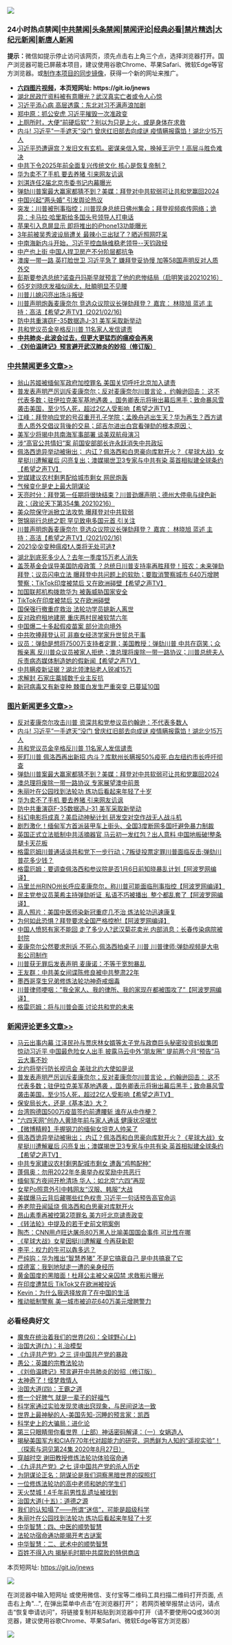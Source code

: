 ![](https://raw.githubusercontent.com/fqnews/bnews/master/64photo/fqnews-qr.jpg)

<div id="tt">
<h3>24小时热点禁闻|<a href="#%E4%B8%AD%E5%85%B1%E7%A6%81%E9%97%BB%E6%9B%B4%E5%A4%9A%E6%96%87%E7%AB%A0">中共禁闻</a>|<a href="#%E5%9B%BE%E7%89%87%E6%96%B0%E9%97%BB%E6%9B%B4%E5%A4%9A%E6%96%87%E7%AB%A0">头条禁闻</a>|<a href="#%E6%96%B0%E9%97%BB%E8%AF%84%E8%AE%BA%E6%9B%B4%E5%A4%9A%E6%96%87%E7%AB%A0">禁闻评论|<a href="#%E5%BF%85%E7%9C%8B%E7%BB%8F%E5%85%B8%E5%A5%BD%E6%96%87">经典必看|<a href="/video.md#%E7%A6%81%E7%89%87%E7%B2%BE%E9%80%89">禁片精选</a>|<a href="https://github.com/fqnews/djy/blob/master/gb/nf1351518.md#1">大纪元新闻</a>|<a href="https://github.com/fqnews/ntdtv/blob/master/gb/prog204.md#1">新唐人新闻</a></h3>
<div><b>提示：</b>微信如提示停止访问该网页，须先点击右上角三个点，选择浏览器打开。国产浏览器可能已屏蔽本项目，建议使用谷歌Chrome、苹果Safari、微软Edge等官方浏览器。或<a href="https://github.com/fqnews/bnews/blob/master/%E5%88%B6%E4%BD%9Cgit%E7%A6%81%E9%97%BB%E9%95%9C%E5%83%8F.md">制作本项目的同步镜像</a>，获得一个新的网址来推广。</div>
<ul>
<li><b><a href="http://d1.bdrive.tk/64.mp4" target="_blank">六四图片视频</a>，本页短网址: https://git.io/jnews</b></li>
<li><a href="/cnnews/20210216/1488348.md">湖北民政厅资料被有意曝光？武汉真实亡者或令人心惊</a></li>
<li><a href="/headline/20210216/1488351.md">习近平添心病 高层透露：东北对习不满声浪加剧</a></li>
<li><a href="/comments/20210216/1488305.md">郑中原：抓公安虎 习近平摧毁一次准政变</a></li>
<li><a href="/health/20210216/1488240.md">上厕所时，大便“前硬后软”？别以为只是上火，或是身体在求救</a></li>
<li><a href="/topimagenews/20210217/1488545.md">内斗! 习近平"一手遮天"没门 曾庆红旧部去向成谜 疫情瞒报露馅！湖北少15万人</a></li>
<li><a href="/bannedvideo/20210216/1488345.md">习近平恐遭逼宫？发旧文有玄机。密谋亲信入常，换掉王沪宁！高层斗胜负难决</a></li>
<li><a href="/worldnews/20210217/1488437.md">中共下令2025年前全面复兴传统文化 核心是恢复帝制？</a></li>
<li><a href="/topimagenews/20210216/1488247.md">华为卖不了手机 要去养猪 引来网友讥讽</a></li>
<li><a href="/headline/20210217/1488573.md">刘淇连任2届北京市委书记内幕曝光</a></li>
<li><a href="/topimagenews/20210216/1488336.md">弹劾川普案最大赢家都猜不到？美媒：拜登对中共软弱可让共和党赢回2024</a></li>
<li><a href="/headline/20210216/1488393.md">中国兴起“两头婚” 引发舆论热议</a></li>
<li><a href="/bannedvideo/20210217/1488546.md">突发：川普被刑事指控；川普现身总统日佛州集会；拜登视频疯传网络；诡异：卡马拉·哈里斯给多国头号领导人打电话</a></li>
<li><a href="/cnnews/20210217/1488547.md">苹果引入息屏显示 即将推出的iPhone13功能曝光</a></li>
<li><a href="/yule/20210217/1488670.md">3年前被吴秀波设局遭关 最辣小三出狱了？晒近照网吓呆</a></li>
<li><a href="/bannedvideo/20210217/1488447.md">中南海新内斗开始，习近平控血脉维稳老领导--天钧政经</a></li>
<li><a href="/cnnews/20210216/1488310.md">中产也上街 中国人捍卫房产不分阶层都抗争</a></li>
<li><a href="/cnnews/20210217/1488527.md">澳废一带一路 英打脸世卫 习近平急了 嫌拜登妥协慢 加等58国声明反对人质外交</a></li>
<li><a href="/bannedvideo/20210216/1488287.md">彭斯要参选总统?诺查丹玛斯早就预言了他的悲惨结局（启明笑谈20210216）</a></li>
<li><a href="/yule/20210217/1488486.md">65岁刘晓庆发福似阔太，肚腩明显不见腰</a></li>
<li><a href="/headline/20210216/1488386.md">川普儿媳闪亮出场斗叛徒</a></li>
<li><a href="/comments/20210217/1488618.md">川普声明炮轰麦康奈尔  竞选众议院议长弹劾拜登？   嘉宾： 林晓旭  蓝述 主持：高洁【希望之声TV】(2021/02/16)</a></li>
<li><a href="/topimagenews/20210216/1488238.md">防中共重演窃F-35数据造J-31 美军采取新举动</a></li>
<li><a href="/topimagenews/20210217/1488520.md">共和党议员金辛格反川普 11名家人发信谴责</a></li>
<li><b><a href="/comments/20200211/1275071.md" target="_blank">中共肺炎-此波会过去，但更大更猛烈的瘟疫会再来</a></b></li>
<li><b><a href="/comments/20200207/1272816.md" target="_blank">《刘伯温碑记》预言避开武汉肺炎的妙招（修订版）</a></b></li>
</ul>
</div>

<div class="catlist">
<h3><a href="/cbnews/" target="_blank">中共禁闻</a><span><a href="/cbnews/" target="_blank" rel="nofollow">更多文章>></a></span></h3>
<ul>
<li><a href="/cbnews/20210217/1488776.md" target="_blank">翁山苏姬被缅甸军政府加控罪名 美国关切呼吁北京加入谴责</a></li>
<li><a href="/comments/20210217/1488770.md" target="_blank">普发表声明严厉训斥麦康奈尔；反对麦康奈尔川普言论  ，约翰逊回击： 这不代表多数；驻伊拉克美军基地遇袭 ，国务卿表示将揪出幕后黑手；致命暴风雪袭击美国，至少15人死，超过2亿人受影响【希望之声TV】</a></li>
<li><a href="/cbnews/20210217/1488769.md" target="_blank">江峰：拜登响应党的号召重开孔子学院；孟晚舟逃出生天？华为再生？西方谴责人质外交倡议背後的交易；邱吉尔进出白宫看弹劾的根本原因；</a></li>
<li><a href="/cbnews/20210217/1488758.md" target="_blank">美军少将揭中共南海军事部署 谈美双航母演习</a></li>
<li><a href="/cbnews/20210217/1488739.md" target="_blank">涉“高官公共情妇”案 前国安部部长许永跃消失中共政坛</a></li>
<li><a href="/comments/20210217/1488734.md" target="_blank">佩洛西诡异举动被揪出； 内讧？佩洛西和白思豪向库默开火？《星球大战》女星挺川遭解雇后 闪亮复出；澳媒揭世卫3专家与中共有染 英首相拟建全球条约【希望之声TV】</a></li>
<li><a href="/cbnews/20210217/1488712.md" target="_blank">党媒建议农村剩男配给城市剩女 网民炮轰</a></li>
<li><a href="/cbnews/20210217/1488687.md" target="_blank">气候变化是史上最大阴谋论</a></li>
<li><a href="/cbnews/20210217/1488649.md" target="_blank">天亮时分：拜登第一任期将很快结束？川普劲爆声明；德州大停电与绿色新政；（政论天下第354集 20210216）</a></li>
<li><a href="/cbnews/20210217/1488637.md" target="_blank">美众院保守派掀立法攻势 曝拜登对中共软弱</a></li>
<li><a href="/cbnews/20210217/1488636.md" target="_blank">贺锦丽行总统之职 罕见致电多国元首 引关注</a></li>
<li><a href="/comments/20210217/1488618.md" target="_blank">川普声明炮轰麦康奈尔  竞选众议院议长弹劾拜登？   嘉宾： 林晓旭  蓝述 主持：高洁【希望之声TV】(2021/02/16)</a></li>
<li><a href="/comments/20210217/1488599.md" target="_blank">2021😵😵变种瘟疫❗人类将无处可逃❓</a></li>
<li><a href="/cbnews/20210217/1488571.md" target="_blank">湖北到底死多少人？去年一季度15万老人消失</a></li>
<li><a href="/comments/20210217/1488578.md" target="_blank">盖茨基金会误导美国防疫政策 ？总统日川普支持率再胜拜登！班农：未来弹劾拜登；议员闪电立法 曝拜登中共问题上的软肋；要取消警察城市 640万增聘警察；TikTok印度被禁后 又在欧洲碰壁【希望之声TV】</a></li>
<li><a href="/cbnews/20210217/1488557.md" target="_blank">加国联邦机构拨款华为 被轰威胁国家安全</a></li>
<li><a href="/cbnews/20210217/1488535.md" target="_blank">TikTok在印度被禁后 又在欧洲碰壁</a></li>
<li><a href="/cbnews/20210217/1488534.md" target="_blank">国保强行撤重症救治 法轮功学员姚新人离世</a></li>
<li><a href="/cbnews/20210217/1488533.md" target="_blank">反对政府租地建房 重庆两村民被软禁六年</a></li>
<li><a href="/cbnews/20210217/1488532.md" target="_blank">中国爆二十多起假疫苗案 部分流向境外</a></li>
<li><a href="/cbnews/20210217/1488521.md" target="_blank">中共吹捧拜登认可 非裔女经济学家升世贸总干事</a></li>
<li><a href="/comments/20210217/1488462.md" target="_blank">议员：弹劾是想将7500万支持者定罪；美国教授：弹劾川普 中共在窃笑；众叛亲离  反川普众议员被家人拒绝；澳总理将废除一带一路协议；川普总统夫人斥责病态媒体制造她的假新闻【希望之声TV】</a></li>
<li><a href="/cbnews/20210217/1488458.md" target="_blank">中共瞒疫新证据？湖北领津贴老人锐减15万</a></li>
<li><a href="/cbnews/20210217/1488457.md" target="_blank">求解封 石家庄藁城数千业主反抗</a></li>
<li><a href="/cbnews/20210217/1488420.md" target="_blank">新冠病毒又有新变种 棘蛋白发生严重突变 已蔓延10国</a></li>

</ul>
</div>
<div class="catlist">
<h3><a href="/topimagenews/" target="_blank">图片新闻</a><span><a href="/topimagenews/" target="_blank" rel="nofollow">更多文章>></a></span></h3>
<ul>
<li><a href="/topimagenews/20210217/1488641.md" target="_blank">反对麦康奈尔攻击川普 资深共和党参议员约翰逊：不代表多数人</a></li>
<li><a href="/topimagenews/20210217/1488545.md" target="_blank">内斗! 习近平&#8221;一手遮天&#8221;没门 曾庆红旧部去向成谜 疫情瞒报露馅！湖北少15万人</a></li>
<li><a href="/topimagenews/20210217/1488520.md" target="_blank">共和党议员金辛格反川普 11名家人发信谴责</a></li>
<li><a href="/topimagenews/20210217/1488456.md" target="_blank">死盯川普 佩洛西再出新招 内斗？库默州长瞒报50%疫死,白左纽约市长呼吁彻查</a></li>
<li><a href="/topimagenews/20210216/1488336.md" target="_blank">弹劾川普案最大赢家都猜不到？美媒：拜登对中共软弱可让共和党赢回2024</a></li>
<li><a href="/topimagenews/20210216/1488297.md" target="_blank">澳总理将废除一带一路协议 专家展望澳中前景</a></li>
<li><a href="/comments/20210216/1488271.md" target="_blank">朱丽叶在公园找到法轮功 炼功后看起来年轻了十岁</a></li>
<li><a href="/topimagenews/20210216/1488247.md" target="_blank">华为卖不了手机 要去养猪 引来网友讥讽</a></li>
<li><a href="/topimagenews/20210216/1488238.md" target="_blank">防中共重演窃F-35数据造J-31 美军采取新举动</a></li>
<li><a href="/topimagenews/20210216/1488226.md" target="_blank">科幻电影将成真？美启动神秘计划 研发空对空作战无人战斗机</a></li>
<li><a href="/topimagenews/20210216/1488225.md" target="_blank">剧烈激化！缅甸军方首派装甲车上街头、全国3度断网多国吁避免暴力制裁</a></li>
<li><a href="/topimagenews/20210216/1488008.md" target="_blank">英国正式立法抵制中共活摘器官 马云初一发红包？出人意料 中国地板破!整条腿卡天花板</a></li>
<li><a href="/topimagenews/20210215/1487783.md" target="_blank">格雷厄姆川普通话谈共和党下一步行动；7叛徒投票定罪川普面临反击;弹劾川普花多少钱？</a></li>
<li><a href="/topimagenews/20210215/1487782.md" target="_blank">格雷厄姆：要调查佩洛西和参议院是否1月6日前知晓暴乱计划【阿波罗网编译】</a></li>
<li><a href="/topimagenews/20210215/1487781.md" target="_blank">马里兰州RINO州长呼应麦康奈尔，称川普可能面临刑事指控【阿波罗网编译】</a></li>
<li><a href="/topimagenews/20210215/1487769.md" target="_blank">民主党参议员莱希主持弹劾听证  私语不巧被播出  整个都乱套了【阿波罗网编译】</a></li>
<li><a href="/comments/20210215/1487728.md" target="_blank">真人照片：美国中医师染新冠重症几不治 炼法轮功迅速康复</a></li>
<li><a href="/topimagenews/20210215/1487612.md" target="_blank">为何如此恐惧？拜登要求全国严格控枪!【阿波罗网编译】</a></li>
<li><a href="/topimagenews/20210215/1487507.md" target="_blank">中国人愤怒有家不能回 走了多少人?武汉菊花卖光 内部消息：长春传染病院被封院</a></li>
<li><a href="/topimagenews/20210215/1487482.md" target="_blank">麦康奈尔公然要求刑诉 不死心,佩洛西拍桌子 川普 川普律师:弹劾视频是大电影公司制作</a></li>
<li><a href="/topimagenews/20210214/1487385.md" target="_blank">川普获无罪后发表声明 麦康诺：不等于宽恕暴乱</a></li>
<li><a href="/topimagenews/20210214/1487384.md" target="_blank">王友群：中共美女间谍陈修良被中共整肃22年</a></li>
<li><a href="/topimagenews/20210214/1487270.md" target="_blank">墨西哥孪生兄弟修炼法轮功神奇戒烟毒</a></li>
<li><a href="/topimagenews/20210214/1487155.md" target="_blank">川普律师哽咽：&#8221;我全家人、我的律所、我的家现在都被围攻了&#8221;【阿波罗网编译】</a></li>
<li><a href="/topimagenews/20210214/1487058.md" target="_blank">格雷厄姆：将与川普会面 讨论共和党的未来</a></li>

</ul>
</div>
<div class="catlist">
<h3><a href="/comments/" target="_blank">新闻评论</a><span><a href="/comments/" target="_blank" rel="nofollow">更多文章>></a></span></h3>
<ul>
<li><a href="/comments/20210217/1488779.md" target="_blank">马云出事内幕 江泽民孙与贾庆林女婿等太子党与政商巨头秘密投资蚂蚁集团 惊动习近平 中国最危险女人出手 披露马云中外“朋友圈” 提前两个月“预告”马云大事不妙</a></li>
<li><a href="/comments/20210217/1488777.md" target="_blank">北约将举行防长视讯会 美驻北约大使如是说</a></li>
<li><a href="/comments/20210217/1488770.md" target="_blank">普发表声明严厉训斥麦康奈尔；反对麦康奈尔川普言论  ，约翰逊回击： 这不代表多数；驻伊拉克美军基地遇袭 ，国务卿表示将揪出幕后黑手；致命暴风雪袭击美国，至少15人死，超过2亿人受影响【希望之声TV】</a></li>
<li><a href="/comments/20210217/1488768.md" target="_blank">保安局长大，还是《基本法》大？</a></li>
<li><a href="/comments/20210217/1488764.md" target="_blank">台湾购德国500万疫苗签约前遭腰斩 谁在从中作梗？</a></li>
<li><a href="/comments/20210217/1488755.md" target="_blank">“六四天网”创办人黄琦年前与家人通话 健康状况堪忧</a></li>
<li><a href="/comments/20210217/1488744.md" target="_blank">【微博精粹】手握钢刀的缅甸女坦克人帅呆了</a></li>
<li><a href="/comments/20210217/1488734.md" target="_blank">佩洛西诡异举动被揪出； 内讧？佩洛西和白思豪向库默开火？《星球大战》女星挺川遭解雇后 闪亮复出；澳媒揭世卫3专家与中共有染 英首相拟建全球条约【希望之声TV】</a></li>
<li><a href="/comments/20210217/1488729.md" target="_blank">中共专家建议农村剩男配城市剩女 遭轰“鸡鸭配种”</a></li>
<li><a href="/comments/20210217/1488728.md" target="_blank">蓬佩奥：勿用2022年冬奥举办权奖励中共恶行</a></li>
<li><a href="/comments/20210217/1488727.md" target="_blank">缅甸军方夜间开枪清场 华人：如北京“六四”再现</a></li>
<li><a href="/comments/20210217/1488726.md" target="_blank">女星Po照意外引中韩网友“汉服、韩服”大战</a></li>
<li><a href="/comments/20210217/1488707.md" target="_blank">美媒爆马云背后藏哪些红色权贵 习近平一句话预告高官命运</a></li>
<li><a href="/comments/20210217/1488701.md" target="_blank">养老院丑闻延烧 佩洛西和白思豪对库默开火</a></li>
<li><a href="/comments/20210217/1488700.md" target="_blank">昂山素季再被控第2项罪名 美方吁北京谴责政变</a></li>
<li><a href="/comments/20210217/1488689.md" target="_blank">《转法轮》中提及的若干史前文明案例</a></li>
<li><a href="/comments/20210217/1488688.md" target="_blank">陶杰：CNN用卢旺达屠杀80万黑人比喻美国国会事件 可比性在哪</a></li>
<li><a href="/comments/20210217/1488676.md" target="_blank">《星球大战》女星因挺川遭解雇 今再获新职</a></li>
<li><a href="/comments/20210217/1488664.md" target="_blank">李平：权力的牛可以犇多远？</a></li>
<li><a href="/comments/20210217/1488663.md" target="_blank">严纯钩：华为推出“智慧养猪” 不是它搞衰自己 是中共搞衰了它</a></li>
<li><a href="/comments/20210217/1488662.md" target="_blank">成德富：我到地狱走一遭的亲身经历</a></li>
<li><a href="/comments/20210217/1488655.md" target="_blank">黄金国度的黑暗面！杜拜公主被父亲​​囚禁 求救影片曝光</a></li>
<li><a href="/comments/20210217/1488648.md" target="_blank">在印度遭禁后 TikTok又在欧洲被投诉</a></li>
<li><a href="/comments/20210217/1488645.md" target="_blank">Kevin：为什么我选择放弃了在中国的生活</a></li>
<li><a href="/comments/20210217/1488635.md" target="_blank">推动抵制警察 美一城市被迫花640万美元增聘警力</a></li>

</ul>
</div>

<div class="catlist">
<h3>必看经典好文</h3>
<ul>
<li><a href="/comments/20181210/1044798.md" target="_blank">魔鬼在统治着我们的世界(26)：全球野心(上)</a></li>
<li><a href="/cbnews/20180315/914943.md" target="_blank">治国大道(九)：礼治模型</a></li>
<li><a href="/bookonline/20131116/201054.md" target="_blank">《九评共产党》之三 评中国共产党的暴政</a></li>
<li><a href="/comments/20200313/1292991.md" target="_blank">愚公：英雄的宗教法轮功</a></li>
<li><a href="/comments/20200207/1272816.md" target="_blank">《刘伯温碑记》预言避开中共肺炎的妙招（修订版）</a></li>
<li><a href="/ccpdope/20200907/1392129.md" target="_blank">太神奇了！怪梦救情人</a></li>
<li><a href="/cbnews/20180310/912637.md" target="_blank">治国大道(四)：王霸之道</a></li>
<li><a href="/funmedia/20200713/1359909.md" target="_blank">修一个好脾气 就是一辈子的好福气</a></li>
<li><a href="/comments/20200921/1400587.md" target="_blank">科学家通过实验发现灵魂出窍现象，与民间说法一致</a></li>
<li><a href="/comments/20200605/783244.md" target="_blank">世界上最神秘的人-美国先知-沉睡的预言家：凯西</a></li>
<li><a href="/comments/20200605/783246.md" target="_blank">科学史上的大骗局：进化论</a></li>
<li><a href="/comments/20200426/1319648.md" target="_blank">第三只眼睛带你看世界（上部）神话密码解译：（一）女娲造人</a></li>
<li><a href="/cbnews/20200828/1386804.md" target="_blank">揭秘美国军方和CIA在70年代对超能力的研究，洞悉鲜为人知的“遥视实验”！（探索与洞见第24集 2020年8月27日）</a></li>
<li><a href="/comments/20200511/1322384.md" target="_blank">穿越时空 谢田教授修炼法轮功体验宿命通</a></li>
<li><a href="/bookonline/20131116/201048.md" target="_blank">《九评共产党》之七 评中国共产党的杀人历史</a></li>
<li><a href="/comments/20201031/1423298.md" target="_blank">为阴谋论正名：阴谋论是我们洞察黑暗世界的探照灯</a></li>
<li><a href="/cbnews/20200702/1354550.md" target="_blank">一位修炼法轮功的高中老师和她的学生们</a></li>
<li><a href="/ccpdope/20181219/1049286.md" target="_blank">天火焚城！4千年前男性乱遗址被找到</a></li>
<li><a href="/topimagenews/20180322/917868.md" target="_blank">治国大道(十五)：道德之源</a></li>
<li><a href="/sohnews/20161029/607205.md" target="_blank">我们的认知塌了——所谓“迷信”，可能是超级科学</a></li>
<li><a href="/comments/20210216/1488271.md" target="_blank">朱丽叶在公园找到法轮功 炼功后看起来年轻了十岁</a></li>
<li><a href="/comments/20200605/783247.md" target="_blank">中华智慧：四、中医的顺势智慧</a></li>
<li><a href="/tculture/20121025/73079.md" target="_blank">法轮功宿命通功能揭开考古谜案</a></li>
<li><a href="/comments/20200605/783249.md" target="_blank">中华智慧：二、武术中的顺势智慧</a></li>
<li><a href="/lifebaike/20200711/1358994.md" target="_blank">百姓不得入内 揭秘毛时期中共腐败的特供商店</a></li>

</ul>
</div>

本页短网址: https://git.io/jnews

![](https://raw.githubusercontent.com/fqnews/bnews/master/64photo/fqnews-qr.jpg)

在浏览器中输入短网址 或使用微信、支付宝等二维码工具扫描二维码打开页面, 点击右上角"...", 在弹出菜单中点击“在浏览器打开”； 若网页被举报禁止访问，请点击“恢复申请访问”，将链接复制并粘贴到浏览器中打开（请不要使用QQ或360浏览器，建议使用谷歌Chrome、苹果Safari、微软Edge等官方浏览器）

![](https://raw.githubusercontent.com/fqnews/bnews/master/64photo/wx.jpg)